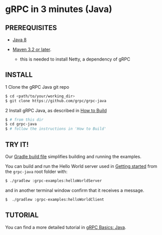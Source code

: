 gRPC in 3 minutes (Java)
========================

PREREQUISITES
-------------

- [Java 8](http://docs.oracle.com/javase/8/docs/technotes/guides/install/install_overview.html)

- [Maven 3.2 or later](http://maven.apache.org/download.cgi).
  - this is needed to install Netty, a dependency of gRPC

INSTALL
-------

1 Clone the gRPC Java git repo
```sh
$ cd <path/to/your/working_dir>
$ git clone https://github.com/grpc/grpc-java
```

2 Install gRPC Java, as described in [How to Build](https://github.com/grpc/grpc-java#how-to-build)
```sh
$ # from this dir
$ cd grpc-java
$ # follow the instructions in 'How to Build'
```

TRY IT!
-------

Our [Gradle build file](https://github.com/grpc/grpc-java/blob/master/examples/build.gradle) simplifies building and running the examples.

You can build and run the Hello World server used in [Getting started](https://github.com/grpc/grpc-common) from the `grpc-java` root folder with:

```sh
$ ./gradlew :grpc-examples:helloWorldServer
```

and in another terminal window confirm that it receives a message.

```sh
$  ./gradlew :grpc-examples:helloWorldClient
```

TUTORIAL
--------

You can find a more detailed tutorial in [gRPC Basics: Java](https://github.com/grpc/grpc-common/blob/master/java/javatutorial.md).

